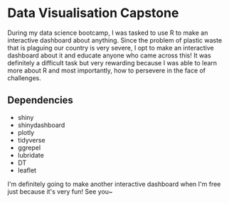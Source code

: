 # Data Visualisation Capstone
During my data science bootcamp, I was tasked to use R to make an interactive dashboard about anything. Since the problem of plastic waste that is plaguing our country is very severe, I opt to make an interactive dashboard about it and educate anyone who came across this!
It was definitely a difficult task but very rewarding because I was able to learn more about R and most importantly, how to persevere in the face of challenges.

## Dependencies
- shiny
- shinydashboard
- plotly
- tidyverse
- ggrepel
- lubridate
- DT
- leaflet

I'm definitely going to make another interactive dashboard when I'm free just because it's very fun! 
See you~
